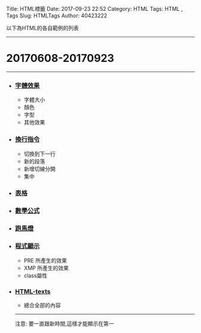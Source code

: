Title: HTML標籤
Date: 2017-09-23 22:52
Category: HTML
Tags: HTML , Tags
Slug: HTMLTags
Author: 40423222

以下為HTML的各自範例的列表

<!-- PELICAN_END_SUMMARY -->
<!-- 從2017springcd_hw複製過來 -->
<hr>

# 20170608-20170923

<hr>

<ul>
<li><h3> <a href="https://40423222.github.io/HTML/blog/Font.html"><b>字體效果</b></a></h3>
<ul>
<li>字體大小
<li>顏色
<li>字型
<li>其他效果
</ul>
<li><h3> <a href="https://40423222.github.io/HTML/blog/Paragraphs.html"><b>換行指令</b></a></h3>
<ul>
<li>切換到下一行
<li>新的段落
<li>新增切線分開
<li>集中
</ul>
<li><h3> <a href="https://40423222.github.io/HTML/blog/Table.html"><b>表格</b></a></h3>
<li><h3> <a href="https://40423222.github.io/HTML/blog/Formula.html"><b>數學公式</b></a></h3>
<li><h3> <a href="https://40423222.github.io/HTML/blog/ScrollingText.html"><b>跑馬燈</b></a></h3>
<li><h3> <a href="https://40423222.github.io/HTML/blog/ShowCode.html"><b>程式顯示</b></a></h3>
<ul>
<li>PRE 所產生的效果
<li>XMP 所產生的效果
<li>class屬性
</ul>
<li><h3> <a href="https://40423222.github.io/HTML/blog/Total.html"><b>HTML-texts</b></a></h3>
<ul>
<li>總合全部的內容
</ul>

<hr>

注意: 要一直跟新時間,這樣才能顯示在第一
